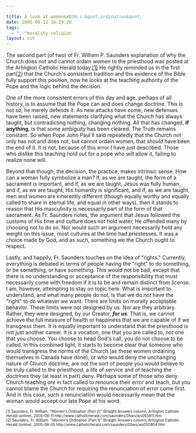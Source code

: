 ```yaml
---

title: A look at women&#039;s &quot;ordination&quot;
date: 2005-08-12 16:19:20
tags:
  - ", "morality-religion
layout: rut
---
```


<p>The second part (of two) of Fr. William P. Saunders explanation of why the Church does not and cannot ordain women to the priesthood was posted at the Arlington Catholic Herald today.<a href="http://www.catholicherald.com/saunders/05ws/ws050811.htm">[1]</a> He rightly reminded us in the first part<a href="http://www.catholicherald.com/saunders/05ws/ws050804.htm">[2]</a> that the Church's consistent tradition and the evidence of the Bible fully support this position, now he looks at the teaching authority of the Pope and the logic behind the decision.</p>  <p>One of the more consistent errors of this day and age, perhaps of all history, is to assume that the Pope can and does change doctrine. This is not so, he merely defends it.  As new attacks have come, new defenses have been raised, new statements clarifying what the Church has always taught, but contradicting nothing, changing nothing.  All that has changed, <strong>if anything</strong>, is that some ambiguity has been cleared.  The Truth remains constant. So when Pope John Paul II said repeatedly that the Church not only has not and does not, but cannot ordain women, that <em>should</em> have been the end of it.  It is not, because of this error I have just described.  Those who dislike this teaching hold out for a pope who will allow it, failing to realize none will.</p>  <p>Beyond that though, the decision, the practice, makes intrinsic sense.  How can a woman fully symbolize a man?  If, as we are taught, the form of a sacrament is important, and if, as we are taught, Jesus was fully human, and if, as we are taught, His humanity is significant, and if, as we are taught, men and women are inherently different (though equally worthy and equally called to share in eternal life, and equal in other ways), then it stands to reason that His masculinity is necessarily part of the form of that sacrament. As Fr. Saunders notes, the argument that Jesus followed the customs of His time and culture does not hold water, He offended many by choosing not to do so.  Nor would such an argument necessarily hold any weight on this issue, most cultures at the time had priestesses. It was a choice made by God, and as such, something we the Church ought to respect.</p>  <p>Lastly, and happily, Fr. Saunders touches on the idea of "rights." Currently, everything is debated in terms of people having the "right" to do something, or be something, or have something. This would not be bad, except that there is no understanding or acceptance of the responsibility that must necessarily come with freedom if it is to be and remain distinct from license.  I am, however, attempting to stay on topic here.  What is important to understand, and what many people do not, is that we do <em>not</em> have the "right" to do whatever we want.  There are limits on morally acceptable behavior.  These limits were not designed by us. Nor are they arbitrary.  Rather, they were designed, by our Creator, <strong><em>for us</em></strong>.  That is, we cannot achieve the full measure of health or happiness that we are capable of if we transgress them.  It is equally important to understand that the priesthood is not just another career. It is a vocation, one that you are called to, not one that you choose.  You choose to head God's call, you do not choose to be called.  In this combined light, it starts to become clear that someone who would transgress the norms of the Church (as these women ordaining themselves in Canada have done), or who would deny the unchanging nature of Church doctrine, are not the sort of people you would believe to be truly called to the priesthood, a life of service and of teaching the doctrines they (at least in part) deny.  Perhaps some of those who deny Church teaching <em>are</em> in fact called to renounce their error and teach, but you cannot blame the Church for requiring the renunciation of error come first.  And in this case, such a renunciation would necessarily mean that the woman would accept our late Pope at his word.</p>  <font size="-2"> [1] Saunders, Fr. William. "Women's Ordination (Part 2)" Straight Answers column, Arlington Catholic Herald (online).  2005-08-11 http://www.catholicherald.com/saunders/05ws/ws050811.htm <br  /> [2] Saunders, Fr. William.  "Women's Ordination (Part 1)" Straight Answers column, Arlington Catholic Herald (online).  2005-08-05 http://www.catholicherald.com/saunders/05ws/ws050804.htm </font>


